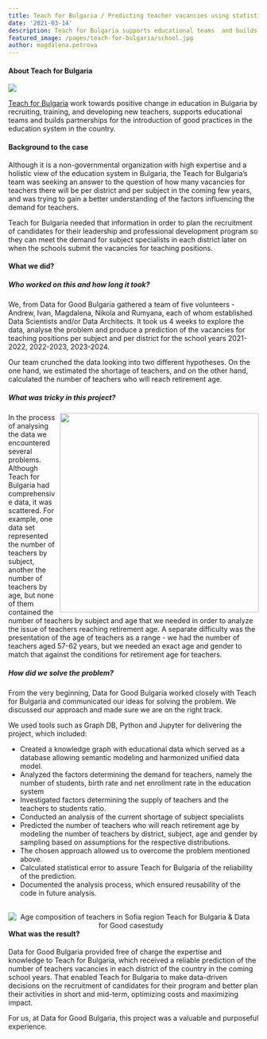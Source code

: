```yaml
---
title: Teach for Bulgaria / Predicting teacher vacancies using statistical sampling
date: '2021-03-14'
description: Teach for Bulgaria supports educational teams  and builds partnerships for the introduction of good practices in the education system in the country. We helped them predict future teacher vacancies using statistical sampling techniques.
featured_image: /pages/teach-for-bulgaria/school.jpg
author: magdalena.petrova
---
```


#### About Teach for Bulgaria

![](/pages/teach-for-bulgaria/Zaedno_v_chas_EN-Logo_RGB_raster_transparency.png)

[Teach for Bulgaria](https://zaednovchas.bg/en/) work towards positive change in education in Bulgaria by recruiting, training, and developing new teachers, supports educational teams  and builds partnerships for the introduction of good practices in the education system in the country.


#### Background to the case
Although it is a non-governmental organization with high expertise and a holistic view of the education system in Bulgaria, the Teach for Bulgaria’s team was seeking an answer to the question of how many vacancies for teachers there will be per district and per subject  in the coming few years, and was trying to gain a better understanding of the factors influencing the demand for teachers.

Teach for Bulgaria needed that information in order to plan the recruitment of candidates for their leadership and professional development program so they can meet the demand for subject specialists in each district later on when the schools submit the  vacancies for teaching positions.

#### What we did?
##### Who worked on this and how long it took?

We, from Data for Good Bulgaria gathered a team of five volunteers - Andrew, Ivan, Magdalena, Nikola and Rumyana, each of whom established Data Scientists and/or Data Architects.
It took us 4 weeks to explore the data, analyse the problem and produce a prediction of the vacancies for teaching positions per subject and per district for the school years  2021-2022, 2022-2023, 2023-2024.

Our team crunched the data looking into two different hypotheses. On the one hand, we estimated the shortage of teachers, and on the other hand, calculated the number of teachers who will reach retirement age.

##### What was tricky in this project?
<img align="right" src="/pages/teach-for-bulgaria/what-we-did-Teach-for-Bulgaria-Data-for-Good-casestudy.PNG" width="400">In the process of analysing the data we encountered several problems. Although Teach for Bulgaria had comprehensive data, it was scattered. For example, one data set represented the number of teachers by subject, another the number of teachers by age, but none of them contained the number of teachers by subject and age that we needed in order to analyze the issue of teachers reaching retirement age. A separate difficulty was the presentation of the age of teachers as a range - we had the number of teachers aged 57-62 years, but we needed an exact age and gender to match that against the conditions for retirement age for teachers.

##### How did we solve the problem?
From the very beginning, Data for Good Bulgaria worked closely with Teach for Bulgaria and communicated our ideas for solving the problem. We discussed our approach and made sure we are on the right track.

We used tools such as Graph DB, Python and Jupyter for delivering the project, which included:
* Created a knowledge graph with educational data which served as a database allowing semantic modeling and harmonized unified data model.
* Analyzed the factors determining the demand for teachers, namely the number of students, birth rate and net enrollment rate in the education system
* Investigated factors determining the supply of teachers and the teachers to students ratio.
* Conducted an analysis of the current shortage of subject specialists
* Predicted the number of teachers who will reach retirement age by modeling the number of teachers by district, subject, age and gender by sampling based on assumptions for the respective distributions.
* The chosen approach allowed us to overcome the problem mentioned above.
* Calculated statistical error to assure Teach for Bulgaria of the reliability of the prediction.
* Documented the analysis process, which ensured reusability of the code in future analysis.
<br/><br/>
<p align="center">
<img src="/pages/teach-for-bulgaria/age-composition-of-teachers-in-Sofia-region-Teach-for-Bulgaria-Data-for-Good-casestudy.png"
     alt="Age composition of teachers in Sofia region Teach for Bulgaria & Data for Good casestudy"
     style="float: left; margin-right: 10px;" />
</p>

#### What was the result?
Data for Good Bulgaria provided free of charge the expertise and knowledge to Teach for Bulgaria, which received a reliable prediction of the number of teachers vacancies in each district of the country in the coming school years. That enabled Teach for Bulgaria to make data-driven decisions on the recruitment of candidates for their program and better plan their activities in short and mid-term, optimizing costs and maximizing impact.

For us, at Data for Good Bulgaria, this project was a valuable and purposeful experience.
